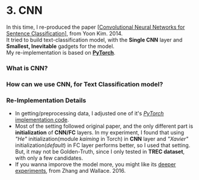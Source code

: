 
# 3. CNN
In this time, I re-produced the paper \[[Convolutional Neural Networks for Sentence Classification\]](https://arxiv.org/abs/1408.5882), from Yoon Kim. 2014.  
It tried to build text-classification model, with the **Single CNN** layer and **Smallest, Inevitable** gadgets for the model.  
My re-implementation is based on **[PyTorch](https://pytorch.org/)**.
### What is CNN?

### How can we use CNN, for Text Classification model?

### Re-Implementation Details
- In getting/preprocessing data, I adjusted one of it's [*PyTorch* implementation code](https://github.com/harvardnlp/sent-conv-torch.git).  
- Most of the setting followed original paper, and the only different part is **initialization** of **CNN/FC** layers. In my experiment, I found that using *"He"*  initialization(module *kaiming* in Torch) in **CNN** layer and *"Xavier"* initialization(*default*) in FC layer performs better, so I used that setting. But, it may not be Golden-Truth, since I only tested in **TREC dataset**, with only a few candidates.
- If you wanna imporove the model more, you might like its [deeper experiments](https://arxiv.org/abs/1510.03820), from Zhang and Wallace. 2016.
